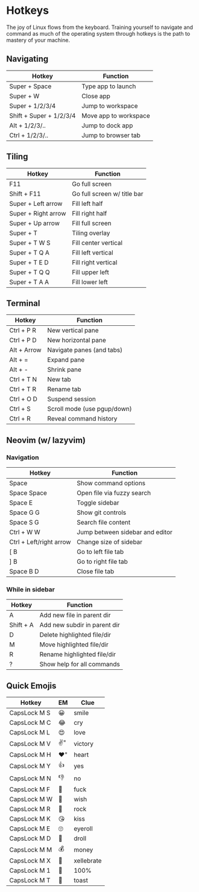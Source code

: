 # Hotkeys

The joy of Linux flows from the keyboard. Training yourself to navigate and
command as much of the operating system through hotkeys is the path to mastery
of your machine.

## Navigating

| Hotkey                  | Function              |
| ----------------------- | --------------------- |
| Super + Space           | Type app to launch    |
| Super + W               | Close app             |
| Super + 1/2/3/4         | Jump to workspace     |
| Shift + Super + 1/2/3/4 | Move app to workspace |
| Alt + 1/2/3/..          | Jump to dock app      |
| Ctrl + 1/2/3/..         | Jump to browser tab   |

## Tiling

| Hotkey              | Function                    |
| ------------------- | --------------------------- |
| F11                 | Go full screen              |
| Shift + F11         | Go full screen w/ title bar |
| Super + Left arrow  | Fill left half              |
| Super + Right arrow | Fill right half             |
| Super + Up arrow    | Fill full screen            |
| Super + T           | Tiling overlay              |
| Super + T W S       | Fill center vertical        |
| Super + T Q A       | Fill left vertical          |
| Super + T E D       | Fill right vertical         |
| Super + T Q Q       | Fill upper left             |
| Super + T A A       | Fill lower left             |

## Terminal

| Hotkey      | Function                    |
| ----------- | --------------------------- |
| Ctrl + P R  | New vertical pane           |
| Ctrl + P D  | New horizontal pane         |
| Alt + Arrow | Navigate panes (and tabs)   |
| Alt + =     | Expand pane                 |
| Alt + -     | Shrink pane                 |
| Ctrl + T N  | New tab                     |
| Ctrl + T R  | Rename tab                  |
| Ctrl + O D  | Suspend session             |
| Ctrl + S    | Scroll mode (use pgup/down) |
| Ctrl + R    | Reveal command history      |

## Neovim (w/ lazyvim)

### Navigation

| Hotkey                  | Function                        |
| ----------------------- | ------------------------------- |
| Space                   | Show command options            |
| Space Space             | Open file via fuzzy search      |
| Space E                 | Toggle sidebar                  |
| Space G G               | Show git controls               |
| Space S G               | Search file content             |
| Ctrl + W W              | Jump between sidebar and editor |
| Ctrl + Left/right arrow | Change size of sidebar          |
| [ B                     | Go to left file tab             |
| ] B                     | Go to right file tab            |
| Space B D               | Close file tab                  |

### While in sidebar

| Hotkey    | Function                     |
| --------- | ---------------------------- |
| A         | Add new file in parent dir   |
| Shift + A | Add new subdir in parent dir |
| D         | Delete highlighted file/dir  |
| M         | Move highlighted file/dir    |
| R         | Rename highlighted file/dir  |
| ?         | Show help for all commands   |

## Quick Emojis

| Hotkey       | EM  | Clue       |
| ------------ | --- | ---------- |
| CapsLock M S | 😀  | smile      |
| CapsLock M C | 😂  | cry        |
| CapsLock M L | 😍  | love       |
| CapsLock M V | ✌️" | victory    |
| CapsLock M H | ❤️" | heart      |
| CapsLock M Y | 👍  | yes        |
| CapsLock M N | 👎  | no         |
| CapsLock M F | 🖕  | fuck       |
| CapsLock M W | 🤞  | wish       |
| CapsLock M R | 🤘  | rock       |
| CapsLock M K | 😘  | kiss       |
| CapsLock M E | 🙄  | eyeroll    |
| CapsLock M D | 🤤  | droll      |
| CapsLock M M | 💰  | money      |
| CapsLock M X | 🎉  | xellebrate |
| CapsLock M 1 | 💯  | 100%       |
| CapsLock M T | 🥂  | toast      |
